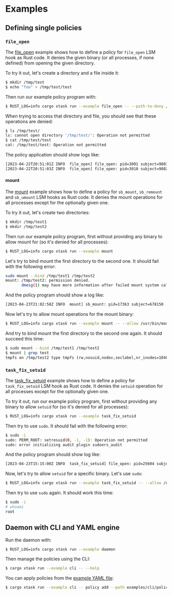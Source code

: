 # Examples

## Defining single policies

### `file_open`

The [file_open](https://github.com/deepfence/ebpfguard/tree/main/examples/file_open)
example shows how to define a policy for `file_open` LSM hook as Rust code.
It denies the given binary (or all processes, if none defined) from opening
the given directory.

To try it out, let's create a directory and a file inside it:

```bash
$ mkdir /tmp/test
$ echo "foo" > /tmp/test/test
```

Then run our example policy program with:

```bash
$ RUST_LOG=info cargo xtask run --example file_open -- --path-to-deny /tmp/test
```

When trying to access that directory and file, you should see that these
operations are denied:

```bash
$ ls /tmp/test/
ls: cannot open directory '/tmp/test/': Operation not permitted
$ cat /tmp/test/test
cat: /tmp/test/test: Operation not permitted
```

The policy application should show logs like:

```bash
[2023-04-22T20:51:01Z INFO  file_open] file_open: pid=3001 subject=980333 path=9632
[2023-04-22T20:51:03Z INFO  file_open] file_open: pid=3010 subject=980298 path=9633
```
#### mount

The [mount](https://github.com/deepfence/ebpfguard/tree/main/examples/file_open)
example shows how to define a policy for `sb_mount`, `sb_remount` and
`sb_umount` LSM hooks as Rust code. It denies the mount operations for all
processes except for the optionally given one.

To try it out, let's create two directories:

```bash
$ mkdir /tmp/test1
$ mkdir /tmp/test2
```

Then run our example policy program, first without providing any binary to
allow mount for (so it's denied for all processes):

```bash
$ RUST_LOG=info cargo xtask run --example mount
```

Let's try to bind mount the first directory to the second one. It should
fail with the following error:

```bash
sudo mount --bind /tmp/test1 /tmp/test2
mount: /tmp/test2: permission denied.
       dmesg(1) may have more information after failed mount system call.
```

And the policy program should show a log like:

```bash
[2023-04-23T21:02:58Z INFO  mount] sb_mount: pid=17363 subject=678150
```

Now let's try to allow mount operations for the mount binary:

```bash
$ RUST_LOG=info cargo xtask run --example mount -- --allow /usr/bin/mount
```

And try to bind mount the first directory to the second one again. It should
succeed this time:

```bash
$ sudo mount --bind /tmp/test1 /tmp/test2
$ mount | grep test
tmpfs on /tmp/test2 type tmpfs (rw,nosuid,nodev,seclabel,nr_inodes=1048576,inode64)
```

### `task_fix_setuid`

The [task_fix_setuid](https://github.com/deepfence/ebpfguard/tree/main/examples/task_fix_setuid)
example shows how to define a policy for `task_fix_setuid` LSM hook as Rust
code. It denies the `setuid` operation for all processes except for the
optionally given one.

To try it out, run our example policy program, first without providing any
binary to allow `setuid` for (so it's denied for all processes):

```bash
$ RUST_LOG=info cargo xtask run --example task_fix_setuid
```

Then try to use `sudo`. It should fail with the following error:

```bash
$ sudo -i
sudo: PERM_ROOT: setresuid(0, -1, -1): Operation not permitted
sudo: error initializing audit plugin sudoers_audit
```

And the policy program should show log like:

```bash
[2023-04-23T15:15:00Z INFO  task_fix_setuid] file_open: pid=25604 subject=674642 old_uid=1000 old_gid=1000 new_uid=0 new_gid=1000
```

Now, let's try to allow `setuid` for a specific binary. Let's use `sudo`:

```bash
$ RUST_LOG=info cargo xtask run --example task_fix_setuid -- --allow /usr/bin/sudo
```

Then try to use `sudo` again. It should work this time:

```bash
$ sudo -i
# whoami
root
```

## Daemon with CLI and YAML engine

Run the daemon with:

```bash
$ RUST_LOG=info cargo xtask run --example daemon
```

Then manage the policies using the CLI:

```bash
$ cargo xtask run --example cli -- --help
```

You can apply policies from the
[example YAML file](https://github.com/deepfence/ebpfguard/blob/main/examples/cli/policy.yaml):

```bash
$ cargo xtask run --example cli -- policy add --path examples/cli/policy.yaml
```

